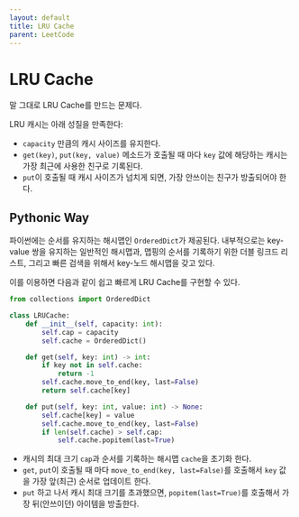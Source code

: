 ```yaml
---
layout: default
title: LRU Cache
parent: LeetCode
---
```


# LRU Cache

 말 그대로 LRU Cache를 만드는 문제다.

 LRU 캐시는 아래 성질을 만족한다:
  - `capacity` 만큼의 캐시 사이즈를 유지한다.
  - `get(key)`, `put(key, value)` 메소드가 호출될 때 마다 `key` 값에
    해당하는 캐시는 가장 최근에 사용한 친구로 기록된다.
  - `put`이 호출될 때 캐시 사이즈가 넘치게 되면, 가장 안쓰이는 친구가
    방출되어야 한다.

## Pythonic Way
 파이썬에는 순서를 유지하는 해시맵인 `OrderedDict`가
 제공된다. 내부적으로는 key-value 쌍을 유지하는 일반적인 해시맵과,
 맵핑의 순서를 기록하기 위한 더블 링크드 리스트, 그리고 빠른 검색을
 위해서 key-노드 해시맵을 갖고 있다.

 이를 이용하면 다음과 같이 쉽고 빠르게 LRU Cache를 구현할 수 있다.

```python
from collections import OrderedDict

class LRUCache:
    def __init__(self, capacity: int):
        self.cap = capacity
        self.cache = OrderedDict()

    def get(self, key: int) -> int:
        if key not in self.cache:
            return -1
        self.cache.move_to_end(key, last=False)
        return self.cache[key]

    def put(self, key: int, value: int) -> None:
        self.cache[key] = value
        self.cache.move_to_end(key, last=False)
        if len(self.cache) > self.cap:
            self.cache.popitem(last=True)
```

 - 캐시의 최대 크기 `cap`과 순서를 기록하는 해시맵 `cache`을 초기화
   한다.
 - `get`, `put`이 호출될 때 마다 `move_to_end(key, last=False)`를
   호출해서 `key` 값을 가장 앞(최근) 순서로 업데이트 한다.
 - `put` 하고 나서 캐시 최대 크기를 초과했으면, `popitem(last=True)`를
   호출해서 가장 뒤(안쓰이던) 아이템을 방출한다.
